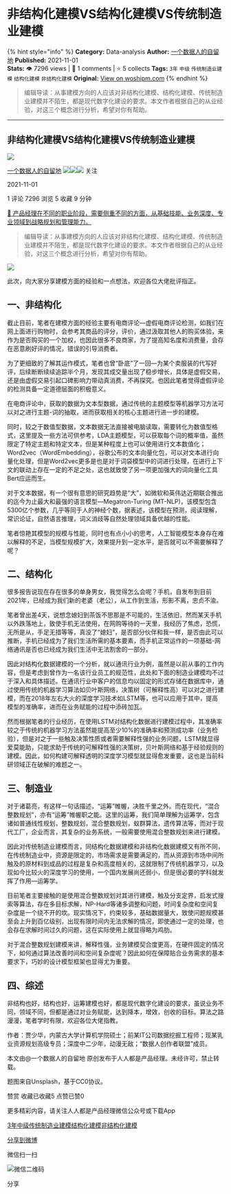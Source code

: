 # 非结构化建模VS结构化建模VS传统制造业建模
{% hint style="info" %}
**Category:** Data-analysis
**Author:** [一个数据人的自留地](https://www.woshipm.com/u/49446)
**Published:** 2021-11-01  
**Stats:** 👁️ 7296 views | 💬 1 comments | ⭐ 5 collects
**Tags:** `3年` `中级` `传统制造业建模` `结构化建模` `非结构化建模`
**Original:** [View on woshipm.com](https://www.woshipm.com/data-analysis/5197222.html)
{% endhint %}
> 编辑导读：从事建模方向的人应该对非结构化建模、结构化建模、传统制造业建模并不陌生，都是现代数字化建设的要求。本文作者根据自己的从业经验，对这三个概念进行分析，希望对你有帮助。

---

## 非结构化建模VS结构化建模VS传统制造业建模

[![](https://image.woshipm.com/wp-files/2021/09/3YqDNh5meg7ejNmhJ5Ci.jpeg!/both/72x72)](https://www.woshipm.com/u/49446)

[一个数据人的自留地](https://www.woshipm.com/u/49446) ![](https://static.woshipm.com/tag/1121_1@2x.png)![](https://static.woshipm.com/tag/1301_1@2x.png)![](https://static.woshipm.com/tag/2103_1@2x.png) 关注

2021-11-01

1 评论 7296 浏览 5 收藏 9 分钟

[🔗 产品经理在不同的职业阶段，需要侧重不同的方面，从基础技能、业务深度、专业领域到战略规划和管理能力。](https://ke.qidianla.com/courses/90pm)

> 编辑导读：从事建模方向的人应该对非结构化建模、结构化建模、传统制造业建模并不陌生，都是现代数字化建设的要求。本文作者根据自己的从业经验，对这三个概念进行分析，希望对你有帮助。

![](https://image.woshipm.com/wp-files/2021/10/kdmG2BC8S23aA4RDJ5xn.jpg)

此次，向大家分享建模方面的经验和一点想法，欢迎各位大佬批评指正。

## 一、非结构化

截止目前，笔者在建模方面的经验主要有电商评论—虚假电商评论检测，如我们在网上面进行购物时，会参考其商品的评分，评价，通过汲取其他人的购买体验，来作为是否购买的一个加权，也因此很多不良商家，为了提高知名度和消费量，会存在恶意刷好评的情况，错误的引导消费者。

为了更细致的了解其运作模式，笔者也曾“卧底”了一回—为某个卖服装的代写好评，后续断断续续追踪半个月，发现其成交量出现了稳步增长，具体是虚假交易，还是由虚假交易引起口碑影响力带动真消费，不再探究。也因此笔者觉得虚假评论的检测具备一定道德层面的积极意义。

在电商评论中，获取的数据为文本型数据，通过传统的主题模型等机器学习方法可以对之进行主题-词的抽取，进而获取相关的核心主题进行进一步的建模。

同时，较之于数值型数据，文本数据无法直接被电脑读取，需要转化为数值型格式，这里提及一些方法可供参考，LDA主题模型，可以获取每个词的概率值，虽然限定了特定主题和特定文本，但是某种程度上也可以使用进行文本数值化；Word2vec（WordEmbedding），谷歌公布的文本向量化包，可以对文本进行向量化处理，但是Word2vec更多是也是对于词袋模型中的词进行处理，在进行上下文的联动上存在一定的不足之处，这也就致使了另一项更加强大的词向量化工具Bert应运而生。

对于文本数据，有一个很有意思的研究趋势是“大”，如微软和英伟达近期联合推出的迄今为止最大和最强的语言模型—Megatron-Turing (MT-NLP)，该模型包含5300亿个参数，几乎等同于人的神经个数，据表述，该模型在预测，阅读理解，常识论证，自然语言推理，词义消歧等自然处理领域具备优越的性能。

笔者惊艳其模型的规模与性能，同时也有点小小的思考，人工智能模型本身存在难以解释的不足，当模型规模扩大，效果提升到一定水平，是否就可以不需要解释了呢？

## 二、结构化

很多报告说现在存在很多的单身男女，我觉得怎么会呢？手机，自发布到目前2021年，已经成为我们新的老婆（老公），从工作到生活，形影不离，忠贞不渝。

笔者曾出差4天，说想念媳妇到茶饭不思那是不可能的，生活依旧，然而某天手机以外跌落地上，致使手机无法使用，在网购等待的一天里，我经历了焦虑，恐慌，无所是从，手足无措等等，真没了“媳妇”，是否部分伙伴和我一样，是否由此可以推断，手机已经成为了我们生活所需的基本要素，而手机正常运作的一项基础-网络通讯是否也已经成为我们生活中无法割舍的一部分。

因此对结构化数据建模的一个分析，就以通讯行业为例，虽然是以前从事的工作内容，但是考虑到曾作为一名该行业员工的规范性，此处和下面的制造业建模均不过于深入和具体描述。在通讯行业中客户的信息均以固定的形式存储在数据库中，通过使用传统的机器学习算法如贝叶斯网络，决策树（可解释性高）可以对之进行建模，而在2018年左右大火的深度学习技术如LSTM等，也可以应用于其中，提高模型的准确率，进而在业务赋能的过程中添砖加瓦。

然而根据笔者的行业经历，在使用LSTM对结构化数据进行建模过程中，其准确率较之于传统的机器学习方法虽然能提高至少10%的准确率和预测成功率（业务检验），但是对之于一些触及决策性质或者需要解释性强的业务问题，LSTM就显得爱莫能助，只能求助于传统的可解释性强的决策树，贝叶斯网络和基于经验规则的建模。因此，如何构建可解释透明的深度学习模型就显得愈发重要，这也是当前科研领域正在破解的难题之一。

## 三、制造业

对于诸葛亮，有这样一句话描述，“运筹”帷幄，决胜千里之外。而在现代，“混合整数规划”，亦有“运筹”帷幄职之能。这里的运筹，我们简单理解为运筹学，包含诸如普通线性规划，整数规划，混合整数规划，蚁群算法，遗传算法等，而对于现代工厂，企业而言，其复杂的业务系统，一般需要使用混合整数规划来进行建模。

因此对传统制造业建模而言，同结构化数据建模和非结构化数据建模又有所不同，在传统制造业中，资源是限定的，市场需求是需要满足的，而从资源到市场中间所触及的原材料到成品的过程是复杂和高度相关的，这就限制了传统机器学习，以及现如今比较火的深度学习的使用，一个国内发展尚还弱小，但是很必要的学科就发挥了作用—运筹学。

目前笔者主要接触的是使用混合整数规划对其进行建模，触及分支定界，启发式搜索等算法，存在多目标求解，NP-Hard等诸多调整和问题，时间复杂度和空间复杂度是一个绕不开的坎。现实情况下，约束较多，基础数据量大，致使问题规模甚至会上升到百亿级别，出现有限时间内无法求解的情况，即使通过一定的处理，也会存在求解时间过久的问题，这在实际使用上就显得略为鸡肋。

对于混合整数规划建模来讲，解释性强，业务建模契合度更高，在硬件固定的情况下，如何通过算法改善时间和空间复杂度呢？因此如何在保障贴合业务需求的基本要求下，巧妙的设计模型框架也显得尤为重要。

## 四、综述

非结构也好，结构也好，运筹建模也好，都是现代数字化建设的要求，虽说业务不同，领域不同，但都是通过对业务赋能，达到降本，增效，创收的目标。算法之路漫漫，笔者学时有限，欢迎各位大佬指教。

作者：贾少华，内蒙古大学计算机学院硕士；前某IT公司数据挖掘工程师；现某乳业资源规划高级专员；深度中二少年，动漫无敌；“数据人创作者联盟”成员。

本文由@一个数据人的自留地 原创发布于人人都是产品经理。未经许可，禁止转载。

题图来自Unsplash，基于CC0协议。

赞赏 收藏已收藏5 点赞已赞0

更多精彩内容，请关注人人都是产品经理微信公众号或下载App

[3年](https://www.woshipm.com/tag/3%e5%b9%b4)[中级](https://www.woshipm.com/tag/%e4%b8%ad%e7%ba%a7)[传统制造业建模](https://www.woshipm.com/tag/%e4%bc%a0%e7%bb%9f%e5%88%b6%e9%80%a0%e4%b8%9a%e5%bb%ba%e6%a8%a1)[结构化建模](https://www.woshipm.com/tag/%e7%bb%93%e6%9e%84%e5%8c%96%e5%bb%ba%e6%a8%a1)[非结构化建模](https://www.woshipm.com/tag/%e9%9d%9e%e7%bb%93%e6%9e%84%e5%8c%96%e5%bb%ba%e6%a8%a1)

[分享到微博](https://service.weibo.com/share/share.php?appkey=2775287854&title=非结构化建模VS结构化建模VS传统制造业建模&url=https://www.woshipm.com/data-analysis/5197222.html&pic=https://image.woshipm.com/wp-files/2021/10/kdmG2BC8S23aA4RDJ5xn.jpg)

微信扫一扫

![微信二维码](https://api.pwmqr.com/qrcode/create/?url=https://www.woshipm.com/data-analysis/5197222.html)

分享